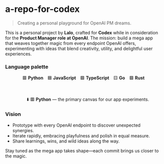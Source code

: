 # a-repo-for-codex

> Creating a personal playground for OpenAI PM dreams.

This is a personal project by **Lalo**, crafted for **Codex** while in consideration for the **Product Manager role at OpenAI**. The mission: build a mega app that weaves together magic from every endpoint OpenAI offers, experimenting with ideas that blend creativity, utility, and delightful user experiences.

### Language palette
<div align="center">

🟥 **Python** 🟦 **JavaScript** 🟩 **TypeScript** 🟨 **Go** 🟪 **Rust**

<br/>

&nbsp;&nbsp;&nbsp;&nbsp;&nbsp;&nbsp;&nbsp;⬇️&nbsp;🟥 **Python** — the primary canvas for our app experiments.

</div>

### Vision
- Prototype with every OpenAI endpoint to discover unexpected synergies.
- Iterate rapidly, embracing playfulness and polish in equal measure.
- Share learnings, wins, and wild ideas along the way.

Stay tuned as the mega app takes shape—each commit brings us closer to the magic.
